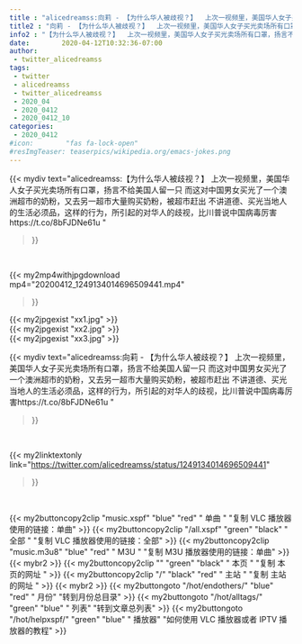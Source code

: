 ```yaml
---
title : "alicedreamss:向莉 - 【为什么华人被歧视？】  上次一视频里，美国华人女子买光卖场所有口罩，扬言不给美国人留一只  而这对中国男女买光了一个澳洲超市的奶粉，又去另一超市大量购买奶粉，被超市赶出  不讲道德、买光当地人的生活必须品，这样的行为，所引起的对华人的歧视，比川普说中国病毒厉害https://t.co/8bFJDNe61u "
title2 : "向莉 - 【为什么华人被歧视？】  上次一视频里，美国华人女子买光卖场所有口罩，扬言不给美国人留一只  而这对中国男女买光了一个澳洲超市的奶粉，又去另一超市大量购买奶粉，被超市赶出  不讲道德、买光当地人的生活必须品，这样的行为，所引起的对华人的歧视，比川普说中国病毒厉害https://t.co/8bFJDNe61u "
info2 : "【为什么华人被歧视？】  上次一视频里，美国华人女子买光卖场所有口罩，扬言不给美国人留一只  而这对中国男女买光了一个澳洲超市的奶粉，又去另一超市大量购买奶粉，被超市赶出  不讲道德、买光当地人的生活必须品，这样的行为，所引起的对华人的歧视，比川普说中国病毒厉害https://t.co/8bFJDNe61u "
date:        2020-04-12T10:32:36-07:00
author:
 - twitter_alicedreamss
tags:
 - twitter
 - alicedreamss
 - twitter_alicedreamss
 - 2020_04
 - 2020_0412
 - 2020_0412_10
categories:
 - 2020_0412
#icon:        "fas fa-lock-open"
#resImgTeaser: teaserpics/wikipedia.org/emacs-jokes.png
---
```


{{< mydiv text="alicedreamss:【为什么华人被歧视？】  上次一视频里，美国华人女子买光卖场所有口罩，扬言不给美国人留一只  而这对中国男女买光了一个澳洲超市的奶粉，又去另一超市大量购买奶粉，被超市赶出  不讲道德、买光当地人的生活必须品，这样的行为，所引起的对华人的歧视，比川普说中国病毒厉害https://t.co/8bFJDNe61u "
>}}
<br>


{{< my2mp4withjpgdownload mp4="20200412_1249134014696509441.mp4"
>}}

{{< my2jpgexist "xx1.jpg" >}}<br>
{{< my2jpgexist "xx2.jpg" >}}<br>
{{< my2jpgexist "xx3.jpg" >}}<br>



{{< mydiv text="alicedreamss:向莉 - 【为什么华人被歧视？】  上次一视频里，美国华人女子买光卖场所有口罩，扬言不给美国人留一只  而这对中国男女买光了一个澳洲超市的奶粉，又去另一超市大量购买奶粉，被超市赶出  不讲道德、买光当地人的生活必须品，这样的行为，所引起的对华人的歧视，比川普说中国病毒厉害https://t.co/8bFJDNe61u "
>}}
<br>

{{< my2linktextonly link="https://twitter.com/alicedreamss/status/1249134014696509441"
>}}


<br>

{{< my2buttoncopy2clip "music.xspf"        "blue"   "red"    " 单曲 "  "复制 VLC 播放器使用的链接：单曲" >}} {{< my2buttoncopy2clip "/all.xspf"         "green"  "black"  " 全部 "  "复制 VLC 播放器使用的链接：全部" >}} {{< my2buttoncopy2clip "music.m3u8"        "blue"   "red"    " M3U  "    "复制 M3U 播放器使用的链接：单曲" >}} {{< mybr2 >}} {{< my2buttoncopy2clip ""                  "green"  "black"  " 本页 "    "复制 本页的网址 " >}} {{< my2buttoncopy2clip "/"                 "black"  "red"    " 主站 "    "复制 主站的网址 " >}} {{< mybr2 >}} {{< my2buttongoto      "/hot/endothers/"   "blue"   "red"    " 月份"   "转到月份总目录" >}} {{< my2buttongoto      "/hot/alltags/"     "green"  "blue"   " 列表"   "转到文章总列表" >}} {{< my2buttongoto      "/hot/helpxspf/"    "green"  "blue"   " 播放器" "如何使用 VLC 播放器或者 IPTV 播放器的教程" >}} 
